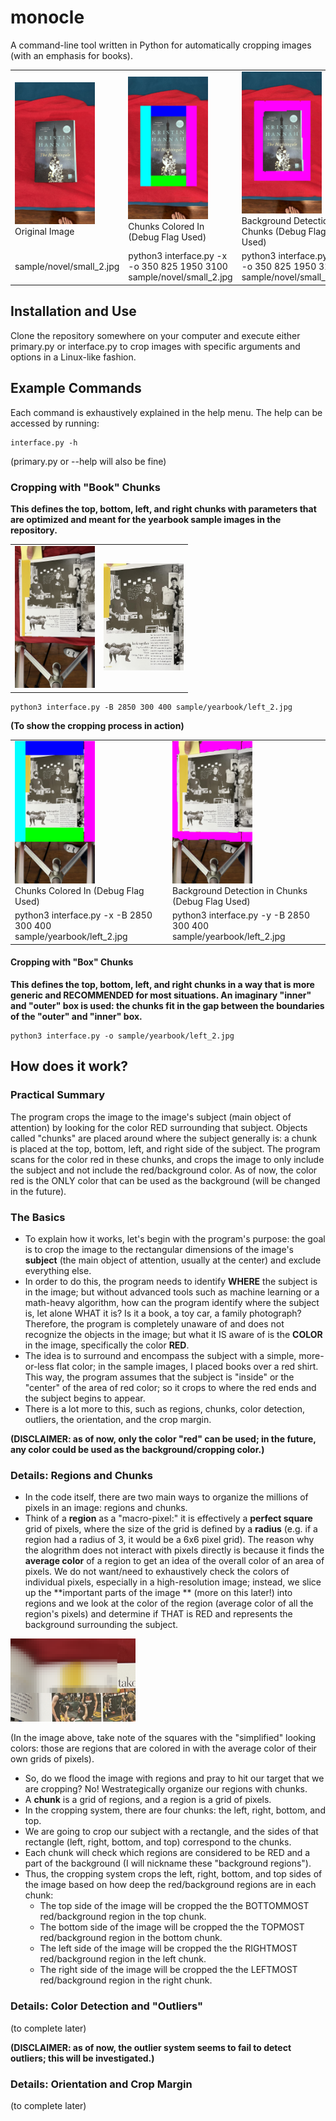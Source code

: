 # monocle
A command-line tool written in Python for automatically cropping images (with an emphasis for books).

<table class="is-fullwidth">
</thead>
<tbody>
</tbody>
	<tr>
		<td>
			<img src="./.github_readme/nightingale_closeup.jpg" width="128"><br />
			Original Image
		</td>
		<td>
			<img src="./.github_readme/nightingale_closeup_x_option.jpg" width="128"><br />
			Chunks Colored In
			(Debug Flag Used)
		</td>
		<td>
			<img src="./.github_readme/nightingale_closeup_y_option.jpg" width="128"><br />
			Background Detection in Chunks
			(Debug Flag Used)
		</td>
		<td>
			<img src="./.github_readme/nightingale_closeup_cropped.jpg" width="128"><br />
			Cropped Image
		</td>
	</tr>
	<tr>
		<td>
			sample/novel/small_2.jpg
		</td>
		<td>
			python3 interface.py -x -o 350 825 1950 3100 sample/novel/small_2.jpg
		</td>
		<td>
			python3 interface.py -y -o 350 825 1950 3100 sample/novel/small_2.jpg
		</td>
		<td>
			python3 interface.py -o 350 825 1950 3100 sample/novel/small_2.jpg
		</td>
</table>

## Installation and Use
Clone the repository somewhere on your computer and execute either primary.py or interface.py to crop images with specific arguments and options in a Linux-like fashion.

## Example Commands
Each command is exhaustively explained in the help menu. The help can be accessed by running:
```
interface.py -h
```
(primary.py or --help will also be fine)

### Cropping with "Book" Chunks
**This defines the top, bottom, left, and right chunks with parameters that are optimized and meant for the yearbook sample images in the repository.**

<table class="is-fullwidth">
</thead>
<tbody>
</tbody>
	<tr>
		<td>
			<img src="./sample/yearbook/left_2.jpg" width="128"><br />
		</td>
		<td>
			<img src="./.github_readme/yearbook_left_2_cropped.jpg" width="128"><br />
		</td>
	</tr>
</table>

```
python3 interface.py -B 2850 300 400 sample/yearbook/left_2.jpg
```

**(To show the cropping process in action)**
<table class="is-fullwidth">
</thead>
<tbody>
</tbody>
	<tr>
		<td>
			<img src="./.github_readme/yearbook_left_2_x_option.jpg" width="128"><br />
			Chunks Colored In
			(Debug Flag Used)
		</td>
		<td>
			<img src="./.github_readme/yearbook_left_2_y_option.jpg" width="128"><br />
			Background Detection in Chunks
			(Debug Flag Used)
		</td>
	</tr>
	<tr>
		<td>
			python3 interface.py -x -B 2850 300 400 sample/yearbook/left_2.jpg
		</td>
		<td>
			python3 interface.py -y -B 2850 300 400 sample/yearbook/left_2.jpg
		</td>
</table>

#### Cropping with "Box" Chunks
**This defines the top, bottom, left, and right chunks in a way that is more generic and RECOMMENDED for most situations. An imaginary "inner" and "outer" box is used: the chunks fit in the gap between the boundaries of the "outer" and "inner" box.**

```
python3 interface.py -o sample/yearbook/left_2.jpg
```

## How does it work?

### Practical Summary
The program crops the image to the image's subject (main object of attention) by looking for the color RED surrounding that subject. Objects called "chunks" are placed around where the subject generally is: a chunk is placed at the top, bottom, left, and right side of the subject. The program scans for the color red in these chunks, and crops the image to only include the subject and not include the red/background color. As of now, the color red is the ONLY color that can be used as the background (will be changed in the future).

### The Basics
* To explain how it works, let's begin with the program's purpose: the goal is to crop the image to the rectangular dimensions of the image's **subject** (the main object of attention, usually at the center) and exclude everything else.
* In order to do this, the program needs to identify **WHERE** the subject is in the image; but without advanced tools such as machine learning or a math-heavy algorithm, how can the program identify where the subject is, let alone WHAT it is? Is it a book, a toy car, a family photograph? Therefore, the program is completely unaware of and does not recognize the objects in the image; but what it IS aware of is the **COLOR** in the image, specifically the color **RED**.
* The idea is to surround and encompass the subject with a simple, more-or-less flat color; in the sample images, I placed books over a red shirt. This way, the program assumes that the subject is "inside" or the "center" of the area of red color; so it crops to where the red ends and the subject begins to appear.
* There is a lot more to this, such as regions, chunks, color detection, outliers, the orientation, and the crop margin.

**(DISCLAIMER: as of now, only the color "red" can be used; in the future, any color could be used as the background/cropping color.)**

### Details: Regions and Chunks
* In the code itself, there are two main ways to organize the millions of pixels in an image: regions and chunks.
* Think of a **region** as a "macro-pixel:" it is effectively a **perfect square** grid of pixels, where the size of the grid is defined by a **radius** (e.g. if a region had a radius of 3, it would be a 6x6 pixel grid). The reason why the alogrithm does not interact with pixels directly is because it finds the **average color** of a region to get an idea of the overall color of an area of pixels. We do not want/need to exhaustively check the colors of individual pixels, especially in a high-resolution image; instead, we slice up the **important parts of the image ** (more on this later!) into regions and we look at the color of the region (average color of all the region's pixels) and determine if THAT is RED and represents the background surrounding the subject.

<img src="./.github_readme/region_average_color.PNG" alt="region color" width="200"/>

(In the image above, take note of the squares with the "simplified" looking colors: those are regions that are colored in with the average color of their own grids of pixels).

* So, do we flood the image with regions and pray to hit our target that we are cropping? No! Westrategically organize our regions with chunks.
* A **chunk** is a grid of regions, and a region is a grid of pixels.
* In the cropping system, there are four chunks: the left, right, bottom, and top.
* We are going to crop our subject with a rectangle, and the sides of that rectangle (left, right, bottom, and top) correspond to the chunks.
* Each chunk will check which regions are considered to be RED and a part of the background (I will nickname these "background regions").
* Thus, the cropping system crops the left, right, bottom, and top sides of the image based on how deep the red/background regions are in each chunk:
	* The top side of the image will be cropped the the BOTTOMMOST red/background region in the top chunk.
	* The bottom side of the image will be cropped the the TOPMOST red/background region in the bottom chunk.
	* The left side of the image will be cropped the the RIGHTMOST red/background region in the left chunk.
	* The right side of the image will be cropped the the LEFTMOST red/background region in the right chunk.

### Details: Color Detection and "Outliers"
(to complete later)

**(DISCLAIMER: as of now, the outlier system seems to fail to detect outliers; this will be investigated.)**

### Details: Orientation and Crop Margin
(to complete later)